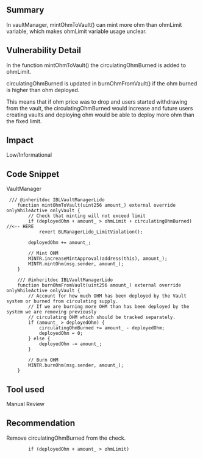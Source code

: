 ## Summary

In vaultManager, mintOhmToVault() can mint more ohm than ohmLimit variable, which makes ohmLimit variable usage unclear.

## Vulnerability Detail

In the function mintOhmToVault() the circulatingOhmBurned is added to ohmLimit.

circulatingOhmBurned is updated in burnOhmFromVault() if the ohm burned is higher than ohm deployed. 

This means that if ohm price was to drop and users started withdrawing from the vault, the circulatingOhmBurned would increase and future users creating vaults and deploying ohm would be able to deploy more ohm than the fixed limit.

## Impact

Low/Informational

## Code Snippet

VaultManager
```solidity
 /// @inheritdoc IBLVaultManagerLido
    function mintOhmToVault(uint256 amount_) external override onlyWhileActive onlyVault {
        // Check that minting will not exceed limit
        if (deployedOhm + amount_ > ohmLimit + circulatingOhmBurned) //<-- HERE
            revert BLManagerLido_LimitViolation();

        deployedOhm += amount_;

        // Mint OHM
        MINTR.increaseMintApproval(address(this), amount_);
        MINTR.mintOhm(msg.sender, amount_);
    }

    /// @inheritdoc IBLVaultManagerLido
    function burnOhmFromVault(uint256 amount_) external override onlyWhileActive onlyVault {
        // Account for how much OHM has been deployed by the Vault system or burned from circulating supply.
        // If we are burning more OHM than has been deployed by the system we are removing previously
        // circulating OHM which should be tracked separately.
        if (amount_ > deployedOhm) {
            circulatingOhmBurned += amount_ - deployedOhm;
            deployedOhm = 0;
        } else {
            deployedOhm -= amount_;
        }

        // Burn OHM
        MINTR.burnOhm(msg.sender, amount_);
    }
```

## Tool used

Manual Review

## Recommendation

Remove circulatingOhmBurned from the check.

```solidity
        if (deployedOhm + amount_ > ohmLimit)
```
